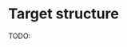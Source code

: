 # Target structure

TODO:

<!-- REFERENCES -->

[^kumar2022drug]: Chapters 2 and 13 of Kumar, T. D. A. (2022). *Drug design: A conceptual overview*. CRC Press. DOI: [10.1201/9781003298755](https://doi.org/10.1201/9781003298755)
[^rudrapal2022computer]: Chapter 7 of Rudrapal, M., & Egbuna, C. (Eds.). (2022). *Computer aided drug design (CADD): From ligand-based methods to structure-based approaches*. Elsevier.
[^renaud2020structural]: Chapter 15 of Renaud, J.-P. (Eds.). (2020). *Structural biology in drug discovery: Methods, techniques, and practices*. John Wiley & Sons.
